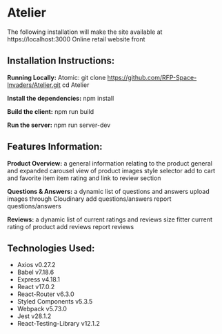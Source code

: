 # Atelier        
The following installation will make the site available at https://localhost:3000
Online retail website front

## Installation Instructions:

**Running Locally:**
Atomic: git clone https://github.com/RFP-Space-Invaders/Atelier.git
cd Atelier

**Install the dependencies:**
npm install

**Build the client:**
npm run build

**Run the server:**
npm run server-dev


## Features Information:

**Product Overview:** a general information relating to the product
general and expanded carousel view of product images
style selector
add to cart and favorite item
item rating and link to review section

**Questions & Answers:** a dynamic list of questions and answers
upload images through Cloudinary
add questions/answers
report questions/answers


**Reviews:** a dynamic list of current ratings and reviews
size fitter
current rating of product
add reviews
report reviews

## Technologies Used:

- Axios v0.27.2
- Babel v7.18.6
- Express v4.18.1
- React v17.0.2
- React-Router v6.3.0
- Styled Components v5.3.5
- Webpack v5.73.0
- Jest v28.1.2
- React-Testing-Library v12.1.2
